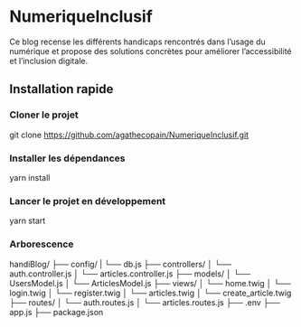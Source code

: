 # NumeriqueInclusif
Ce blog recense les différents handicaps rencontrés dans l’usage du numérique et propose des solutions concrètes pour améliorer l’accessibilité et l’inclusion digitale.

## Installation rapide

### Cloner le projet
git clone https://github.com/agathecopain/NumeriqueInclusif.git

### Installer les dépendances
yarn install

### Lancer le projet en développement
yarn start


### Arborescence
handiBlog/
├── config/
|   └── db.js
├── controllers/
│   └── auth.controller.js
│   └── articles.controller.js
├── models/
│   └── UsersModel.js
│   └── ArticlesModel.js
├── views/
│   └── home.twig
│   └── login.twig
│   └── register.twig
│   └── articles.twig
│   └── create_article.twig
├── routes/
│   └── auth.routes.js
│   └── articles.routes.js
├── .env
├── app.js
├── package.json

